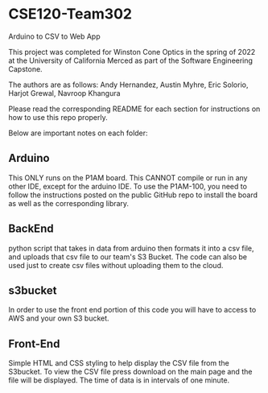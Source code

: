 # CSE120-Team302 

Arduino to CSV to Web App

This project was completed for Winston Cone Optics in the spring of 2022 at the University of California Merced as part of the Software Engineering Capstone. 

The authors are as follows:
Andy Hernandez,
Austin Myhre,
Eric Solorio,
Harjot Grewal,
Navroop Khangura

Please read the corresponding README for each section for instructions on how to use this repo properly. 

Below are important notes on each folder:

## Arduino

This ONLY runs on the P1AM board. This CANNOT compile or run in any other IDE, except for the arduino IDE. To use the P1AM-100, you need to follow the instructions posted on the public GitHub repo to install the board as well as the corresponding library.

## BackEnd

python script that takes in data from arduino then formats it into a csv file, and uploads that csv file to our team's S3 Bucket. 
The code can also be used just to create csv files without uploading them to the cloud. 

## s3bucket

In order to use the front end portion of this code you will have to access to AWS and your own S3 bucket. 

## Front-End

Simple HTML and CSS styling to help display the CSV file from the S3bucket. To view the CSV file press download on the main page and the file will be displayed. The time of data is in intervals of one minute. 


